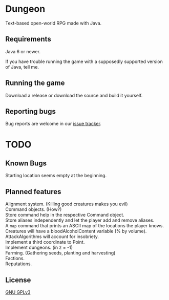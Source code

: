 Dungeon
=======
Text-based open-world RPG made with Java.

Requirements
-------------------
Java 6 or newer.

If you have trouble running the game with a supposedly supported version of Java, tell me.

Running the game
----------------
Download a release or download the source and build it yourself.

Reporting bugs
--------------
Bug reports are welcome in our [issue tracker](https://github.com/mafagafogigante/dungeon/issues).


TODO
====

Known Bugs
----------
Starting location seems empty at the beginning.

Planned features
----------------
Alignment system. (Killing good creatures makes you evil)  
Command objects. (How?)  
Store command help in the respective Command object.  
Store aliases independently and let the player add and remove aliases.  
A ``map`` command that prints an ASCII map of the locations the player knows.  
Creatures will have a bloodAlcoholContent variable (% by volume).  
AttackAlgorithms will account for insobriety.  
Implement a third coordinate to Point.  
Implement dungeons. (in z = -1)  
Farming. (Gathering seeds, planting and harvesting)  
Factions.  
Reputations.  

License
-------
[GNU GPLv3](https://github.com/mafagafogigante/dungeon/blob/master/LICENSE.txt)

